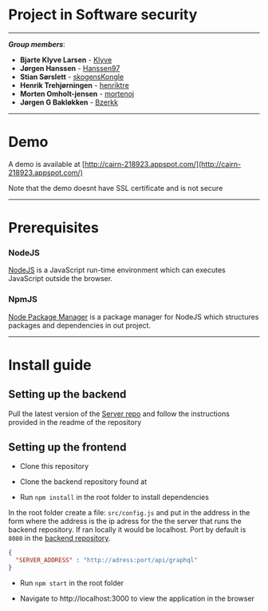 # Project in Software security
---
***Group members***:

* **Bjarte Klyve Larsen** - [Klyve](https://github.com/klyve)
* **Jørgen Hanssen** - [Hanssen97](https://github.com/Hanssen97)
* **Stian Sørslett** - [skogensKongle](https://github.com/skogensKongle)
* **Henrik Trehjørningen** - [henriktre](https://github.com/henriktre)
* **Morten Omholt-jensen** - [mortenoj](https://github.com/mortenoj)
* **Jørgen G Bakløkken** - [Bzerkk](https://github.com/Bzerkk)

---

# Demo

A demo is available at [http://cairn-218923.appspot.com/](http://cairn-218923.appspot.com/) 

Note that the demo doesnt have SSL certificate and is not secure


---

# Prerequisites

### NodeJS
[NodeJS](https://nodejs.org/en/) is a JavaScript run-time environment which can executes JavaScript outside the browser. 

### NpmJS
[Node Package Manager](https://www.npmjs.com/) is a package manager for NodeJS which structures packages and dependencies in out project.

---
# Install guide


## Setting up the backend


Pull the latest version of the [Server repo](https://github.com/klyve/forum-server)
and follow the instructions provided in the readme of the repository


## Setting up the frontend

- Clone this repository

- Clone the backend repository found at 

- Run `npm install` in the root folder to install dependencies

In the root folder create a file: `src/config.js` and put in the address in the form where the address is the ip adress for the the server that runs the backend repository. If ran locally it would be localhost. Port by default is `8080` in the [backend repository](https://github.com/klyve/forum-server).

```json
{
  "SERVER_ADDRESS" : "http://adress:port/api/graphql"
}
```

- Run `npm start` in the root folder

- Navigate to http://localhost:3000 to view the application in the browser

